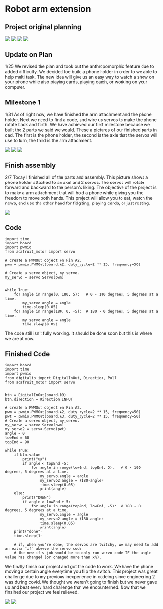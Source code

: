 # Robot arm extension


## Project original planning

<img src="Capture.PNG">

<img src="Capturec.PNG">

<img src="Capturev.PNG">

<img src="Capturex.PNG">

## Update on Plan

1/25 We revised the plan and took out the anthropomorphic feature due to added difficulty. We decided toe build a phone holder in order to we able to help multi task. The new idea will give us an easy way to watch a show on your phone while also playing cards, playing catch, or working on your computer. 

## Milestone 1

1/31 As of right now, we have finished the arm attachment and the phone holder. Next we need to find a code, and wire up servos to make the phone rotate back and forth. We have achieved our first milestone because we built the 2 parts we said we would. These a pictures of our finished parts in cad. The first is the phone holder, the second is the axle that the servos will use to turn, the third is the arm attachment.

<img src="Capturea.PNG">

<img src="Captureb.PNG">

<img src="Captured.PNG">

## Finish assembly

2/7 Today I finished all of the parts and assembly. This picture shows a phone holder attached to an axel and 2 servos. The servos will rotate forward and backward to the person's liking. The objective of the project is to make a arm attachment that will hold a phone while giving you the freedom to move both hands. This project will allow you to eat, watch the news, and use the other hand for fidgiting, playing cards, or just resting.

<img src="Capturebc.PNG">

## Code

```
import time
import board
import pwmio
from adafruit_motor import servo

# create a PWMOut object on Pin A2.
pwm = pwmio.PWMOut(board.A2, duty_cycle=2 ** 15, frequency=50)

# Create a servo object, my_servo.
my_servo = servo.Servo(pwm)


while True:
    for angle in range(0, 180, 5):   # 0 - 180 degrees, 5 degrees at a time.
        my_servo.angle = angle
        time.sleep(0.05)
    for angle in range(180, 0, -5):  # 180 - 0 degrees, 5 degrees at a time.
        my_servo.angle = angle
        time.sleep(0.05)
```

The code still isn't fully working. It should be done soon but this is where we are at now.

## Finished Code


```
import board
import time
import pwmio
from digitalio import DigitalInOut, Direction, Pull
from adafruit_motor import servo


btn = DigitalInOut(board.D9)
btn.direction = Direction.INPUT

# create a PWMOut object on Pin A2.
pwm = pwmio.PWMOut(board.A2, duty_cycle=2 ** 15, frequency=50)
pwt = pwmio.PWMOut(board.A3, duty_cycle=2 ** 15, frequency=50)
# Create a servo object, my_servo.
my_servo = servo.Servo(pwm)
my_servo2 = servo.Servo(pwt)
angle = 0
lowEnd = 60
topEnd = 90

while True:
    if btn.value:
        print("up")
        if angle < topEnd -5:
            for angle in range(lowEnd, topEnd, 5):   # 0 - 180 degrees, 5 degrees at a time.
                my_servo.angle = angle
                my_servo2.angle = (180-angle)
                time.sleep(0.05)
                print(angle)
    else:    
        print("DOWN")
        if angle > lowEnd + 5:
            for angle in range(topEnd, lowEnd, -5):  # 180 - 0 degrees, 5 degrees at a time.
                my_servo.angle = angle
                my_servo2.angle = (180-angle)
                time.sleep(0.05)
                print(angle)
    print("done")
    time.sleep(1)

    # if, when you're done, the servos are twitchy, we may need to add an extra "if" abovve the servo code
    # the new if's job would be to only run servo code IF the angle value has changed (or changed more than x%).
```
We finally finish our project and got the code to work. We have the phone moving a certain angle everytime you flip the switch. This project was great challenge due to my previous inexperience in codeing since engineering 2 was during covid. We thought we weren't going to finish but we never gave up and beat every hard challenge that we encounterned. Now that we finsihed our project we feel relieved.


<img src="WIN_20220606_10_47_06_Pro.jpg">

<img src="WIN_20220606_10_54_32_Pro.mp4">
